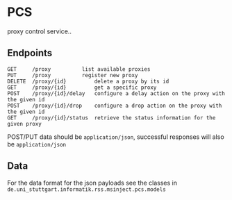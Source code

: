 # PCS

proxy control service..

## Endpoints

```
GET     /proxy 			list available proxies
PUT     /proxy 			register new proxy
DELETE  /proxy/{id} 		delete a proxy by its id
GET     /proxy/{id} 		get a specific proxy
POST    /proxy/{id}/delay 	configure a delay action on the proxy with the given id
POST    /proxy/{id}/drop 	configure a drop action on the proxy with the given id
GET     /proxy/{id}/status 	retrieve the status information for the given proxy
```

POST/PUT data should be `application/json`, successful responses will also be `application/json`

## Data

For the data format for the json payloads see the classes in `de.uni_stuttgart.informatik.rss.msinject.pcs.models`